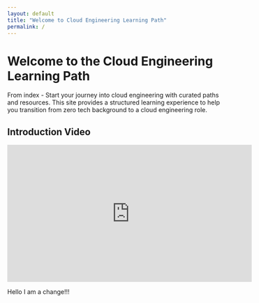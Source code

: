 ```yaml
---
layout: default
title: "Welcome to Cloud Engineering Learning Path"
permalink: /
---
```


# Welcome to the Cloud Engineering Learning Path

From index - Start your journey into cloud engineering with curated paths and resources. This site provides a structured learning experience to help you transition from zero tech background to a cloud engineering role.

## Introduction Video

<div class="video-container">
  <iframe width="560" height="315" src="https://www.youtube.com/embed/dQw4w9WgXcQ" title="YouTube video player" frameborder="0" allow="accelerometer; autoplay; clipboard-write; encrypted-media; gyroscope; picture-in-picture" allowfullscreen></iframe>
</div>


Hello I am a change!!!